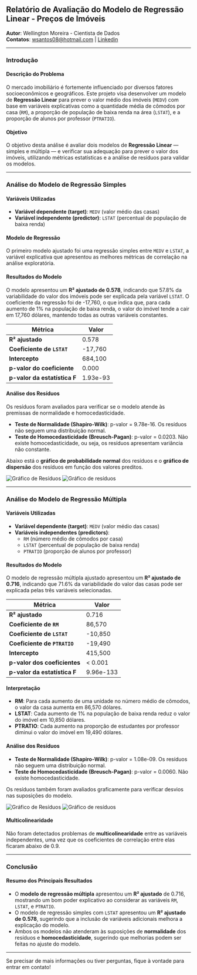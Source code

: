 ## **Relatório de Avaliação do Modelo de Regressão Linear - Preços de Imóveis**

**Autor**: Wellington Moreira - Cientista de Dados  
**Contatos**: wsantos08@hotmail.com | [Linkedin](https://www.linkedin.com/in/wellington-moreira-santos/)

---

### **Introdução**

#### **Descrição do Problema**
O mercado imobiliário é fortemente influenciado por diversos fatores socioeconômicos e geográficos. Este projeto visa desenvolver um modelo de **Regressão Linear** para prever o valor médio dos imóveis (`MEDV`) com base em variáveis explicativas como a quantidade média de cômodos por casa (`RM`), a proporção de população de baixa renda na área (`LSTAT`), e a proporção de alunos por professor (`PTRATIO`).

#### **Objetivo**
O objetivo desta análise é avaliar dois modelos de **Regressão Linear** — simples e múltipla — e verificar sua adequação para prever o valor dos imóveis, utilizando métricas estatísticas e a análise de resíduos para validar os modelos.

---

### **Análise do Modelo de Regressão Simples**

#### **Variáveis Utilizadas**
- **Variável dependente (target)**: `MEDV` (valor médio das casas)
- **Variável independente (predictor)**: `LSTAT` (percentual de população de baixa renda)

#### **Modelo de Regressão**
O primeiro modelo ajustado foi uma regressão simples entre `MEDV` e `LSTAT`, a variável explicativa que apresentou as melhores métricas de correlação na análise exploratória.

#### **Resultados do Modelo**
O modelo apresentou um **R² ajustado de 0.578**, indicando que 57.8% da variabilidade do valor dos imóveis pode ser explicada pela variável `LSTAT`. O coeficiente da regressão foi de -17,760, o que indica que, para cada aumento de 1% na população de baixa renda, o valor do imóvel tende a cair em 17,760 dólares, mantendo todas as outras variáveis constantes.

| Métrica                      | Valor        |
|------------------------------|--------------|
| **R² ajustado**               | 0.578        |
| **Coeficiente de `LSTAT`**    | -17,760      |
| **Intercepto**                | 684,100      |
| **p-valor do coeficiente**    | 0.000        |
| **p-valor da estatística F**  | 1.93e-93     |

#### **Análise dos Resíduos**
Os resíduos foram avaliados para verificar se o modelo atende às premissas de normalidade e homocedasticidade.

- **Teste de Normalidade (Shapiro-Wilk)**: p-valor = 9.78e-16. Os resíduos não seguem uma distribuição normal.
- **Teste de Homocedasticidade (Breusch-Pagan)**: p-valor = 0.0203. Não existe homocedasticidade, ou seja, os resíduos apresentam variância não constante.

Abaixo está o **gráfico de probabilidade normal** dos resíduos e o **gráfico de dispersão** dos resíduos em função dos valores preditos.

![Gráfico de Resíduos](.imgs/normalidade_stats.png)
![Gráfico de resíduos](.imgs/homocedasticidade.png)

---

### **Análise do Modelo de Regressão Múltipla**

#### **Variáveis Utilizadas**
- **Variável dependente (target)**: `MEDV` (valor médio das casas)
- **Variáveis independentes (predictors)**: 
  - `RM` (número médio de cômodos por casa)
  - `LSTAT` (percentual de população de baixa renda)
  - `PTRATIO` (proporção de alunos por professor)

#### **Resultados do Modelo**
O modelo de regressão múltipla ajustado apresentou um **R² ajustado de 0.716**, indicando que 71.6% da variabilidade do valor das casas pode ser explicada pelas três variáveis selecionadas.

| Métrica                      | Valor        |
|------------------------------|--------------|
| **R² ajustado**               | 0.716        |
| **Coeficiente de `RM`**       | 86,570       |
| **Coeficiente de `LSTAT`**    | -10,850      |
| **Coeficiente de `PTRATIO`**  | -19,490      |
| **Intercepto**                | 415,500      |
| **p-valor dos coeficientes**  | < 0.001      |
| **p-valor da estatística F**  | 9.96e-133    |

#### **Interpretação**
- **RM**: Para cada aumento de uma unidade no número médio de cômodos, o valor da casa aumenta em 86,570 dólares.
- **LSTAT**: Cada aumento de 1% na população de baixa renda reduz o valor do imóvel em 10,850 dólares.
- **PTRATIO**: Cada aumento na proporção de estudantes por professor diminui o valor do imóvel em 19,490 dólares.

#### **Análise dos Resíduos**
- **Teste de Normalidade (Shapiro-Wilk)**: p-valor = 1.08e-09. Os resíduos não seguem uma distribuição normal.
- **Teste de Homocedasticidade (Breusch-Pagan)**: p-valor = 0.0060. Não existe homocedasticidade.

Os resíduos também foram avaliados graficamente para verificar desvios nas suposições do modelo.

![Gráfico de Resíduos](.imgs/normalidade_stats_multipla.png)
![Gráfico de resíduos](.imgs/homocedasticidade_multipla.png)

#### **Multicolinearidade**
Não foram detectados problemas de **multicolinearidade** entre as variáveis independentes, uma vez que os coeficientes de correlação entre elas ficaram abaixo de 0.9.

---

### **Conclusão**

#### **Resumo dos Principais Resultados**
- O **modelo de regressão múltipla** apresentou um **R² ajustado** de 0.716, mostrando um bom poder explicativo ao considerar as variáveis `RM`, `LSTAT`, e `PTRATIO`.
- O modelo de regressão simples com `LSTAT` apresentou um **R² ajustado de 0.578**, sugerindo que a inclusão de variáveis adicionais melhora a explicação do modelo.
- Ambos os modelos não atenderam às suposições de **normalidade** dos resíduos e **homocedasticidade**, sugerindo que melhorias podem ser feitas no ajuste do modelo.

---

Se precisar de mais informações ou tiver perguntas, fique à vontade para entrar em contato!